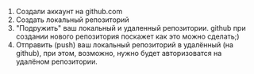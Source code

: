1. Создали аккаунт на github.com
2. Создать локальный репозиторий
3. "Подружить" ваш локальный и удаленный репозитории. github при создании нового репозитория поскажет как это можно сделать;)
4. Отправить (push) ваш локальный репозиторий в удалённый (на github), при этом, возможно, нужно будет авторизоватся на удалёном репозитории.
